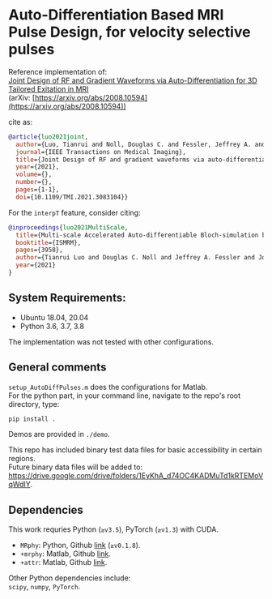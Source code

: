# Auto-Differentiation Based MRI Pulse Design, for velocity selective pulses

Reference implementation of:\
[Joint Design of RF and Gradient Waveforms via Auto-Differentiation for 3D Tailored Exitation in MRI](https://ieeexplore.ieee.org/document/9439482)\
(arXiv: [https://arxiv.org/abs/2008.10594](https://arxiv.org/abs/2008.10594))

cite as:

```bib
@article{luo2021joint,
  author={Luo, Tianrui and Noll, Douglas C. and Fessler, Jeffrey A. and Nielsen, Jon-Fredrik},
  journal={IEEE Transactions on Medical Imaging}, 
  title={Joint Design of RF and gradient waveforms via auto-differentiation for 3D tailored excitation in MRI}, 
  year={2021},
  volume={},
  number={},
  pages={1-1},
  doi={10.1109/TMI.2021.3083104}}
```

For the `interpT` feature, consider citing:
```bib
@inproceedings{luo2021MultiScale,
  title={Multi-scale Accelerated Auto-differentiable Bloch-simulation based joint design of excitation RF and gradient waveforms},
  booktitle={ISMRM},
  pages={3958},
  author={Tianrui Luo and Douglas C. Noll and Jeffrey A. Fessler and Jon-Fredrik Nielsen},
  year={2021}
}
```

## System Requirements:
- Ubuntu 18.04, 20.04
- Python 3.6, 3.7, 3.8

The implementation was not tested with other configurations.

## General comments

`setup_AutoDiffPulses.m` does the configurations for Matlab.\
For the python part, in your command line, navigate to the repo's root directory, type:

```sh
pip install .
```

Demos are provided in `./demo`.

This repo has included binary test data files for basic accessibility in certain regions.\
Future binary data files will be added to: <https://drive.google.com/drive/folders/1EyKhA_d74OC4KADMuTd1kRTEMoVqWdIY>.

## Dependencies

This work requries Python (`≥v3.5`), PyTorch (`≥v1.3`) with CUDA.

- `MRphy`: Python, Github [link](https://github.com/tianrluo/MRphy.py) (`≥v0.1.8`).
- `+mrphy`: Matlab, Github [link](https://github.com/tianrluo/MRphy.mat).
- `+attr`: Matlab, Github [link](https://github.com/fmrilab/attr.mat).

Other Python dependencies include:\
`scipy`, `numpy`, `PyTorch`.
